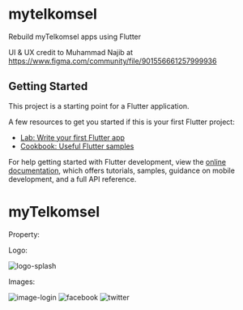 # mytelkomsel

Rebuild myTelkomsel apps using Flutter

UI & UX credit to Muhammad Najib at https://www.figma.com/community/file/901556661257999936

## Getting Started

This project is a starting point for a Flutter application.

A few resources to get you started if this is your first Flutter project:

- [Lab: Write your first Flutter app](https://docs.flutter.dev/get-started/codelab)
- [Cookbook: Useful Flutter samples](https://docs.flutter.dev/cookbook)

For help getting started with Flutter development, view the
[online documentation](https://docs.flutter.dev/), which offers tutorials,
samples, guidance on mobile development, and a full API reference.
# myTelkomsel


Property:

  Logo: 
  
  ![logo-splash](https://user-images.githubusercontent.com/26213356/202665344-c5ece76f-c0a6-455b-9ced-567ff0e2afd1.png)
  
  Images:
  
  ![image-login](https://user-images.githubusercontent.com/26213356/202665447-1d91604a-0ac4-4c22-b6c0-4354bf216bae.png)
  ![facebook](https://user-images.githubusercontent.com/26213356/202665548-398e5b84-7164-46ee-9be3-b2df7bbb48e2.png)
  ![twitter](https://user-images.githubusercontent.com/26213356/202665628-d9215f15-c329-44d6-a3f7-fbe543c6ce1c.png)


